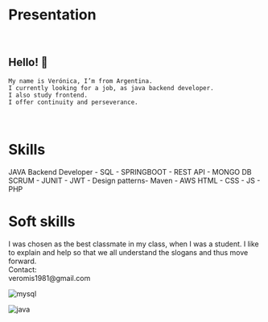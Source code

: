 
<!DOCTYPE html>
<html lang="en">
<head>
    <meta charset="UTF-8">
    <meta http-equiv="X-UA-Compatible" content="IE=edge">
    <meta name="viewport" content="width=device-width, initial-scale=1.0">
    
</head>
<body>
    <h1>Presentation</h1>
  <br>
    <h2> Hello! 👋 </h2> 
      
    My name is Verónica, I’m from Argentina.
    I currently looking for a job, as java backend developer.
    I also study frontend.
    I offer continuity and perseverance.
  <br>

<h1>Skills</h1>
JAVA Backend Developer - SQL - SPRINGBOOT - REST API - MONGO DB SCRUM - JUNIT - JWT - 
Design patterns- Maven - AWS
HTML - CSS - JS - PHP
  <br>
<h1>Soft skills</h1>
I was chosen as the best classmate in my class, when I was a student. I like to explain and help so that we all understand the slogans and thus move forward.
<br>
Contact:
  <br>
veromis1981@gmail.com

</body>
</html>

![mysql](https://user-images.githubusercontent.com/73730459/135705769-ac24b26e-7c19-4c3f-ba0d-dcbc33182a16.png)

![java](https://user-images.githubusercontent.com/73730459/135705773-8fd50c71-102f-497a-b160-3806fc6d4505.png)
